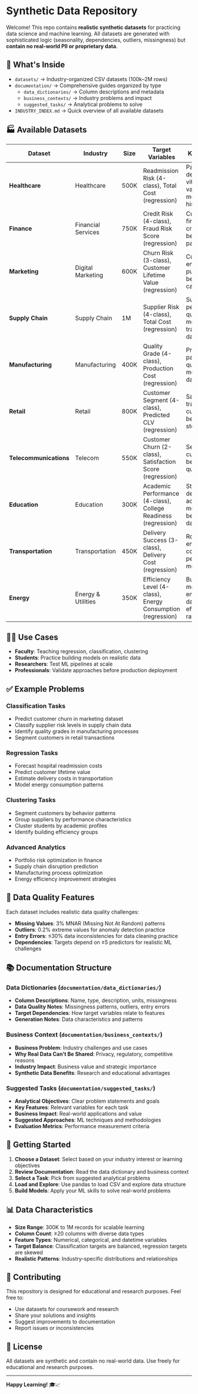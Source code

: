 # Synthetic Data Repository

Welcome! This repo contains **realistic synthetic datasets** for practicing data science and machine learning. All datasets are generated with sophisticated logic (seasonality, dependencies, outliers, missingness) but **contain no real-world PII or proprietary data**.

## 📂 What's Inside

- `datasets/` → Industry-organized CSV datasets (100k–2M rows)
- `documentation/` → Comprehensive guides organized by type
  - `data_dictionaries/` → Column descriptions and metadata
  - `business_contexts/` → Industry problems and impact
  - `suggested_tasks/` → Analytical problems to solve
- `INDUSTRY_INDEX.md` → Quick overview of all available datasets

## 🏭 Available Datasets

| Dataset | Industry | Size | Target Variables | Key Features |
|---------|----------|------|------------------|--------------|
| **Healthcare** | Healthcare | 500K | Readmission Risk (4-class), Total Cost (regression) | Patient demographics, vital signs, lab values, medical history |
| **Finance** | Financial Services | 750K | Credit Risk (4-class), Fraud Risk Score (regression) | Customer financials, credit history, behavioral patterns |
| **Marketing** | Digital Marketing | 600K | Churn Risk (3-class), Customer Lifetime Value (regression) | Customer engagement, purchase behavior, campaign data |
| **Supply Chain** | Supply Chain | 1M | Supplier Risk (4-class), Total Cost (regression) | Supplier performance, quality metrics, transaction data |
| **Manufacturing** | Manufacturing | 400K | Quality Grade (4-class), Production Cost (regression) | Production parameters, quality metrics, cost data |
| **Retail** | Retail | 800K | Customer Segment (4-class), Predicted CLV (regression) | Sales transactions, customer behavior, store metrics |
| **Telecommunications** | Telecom | 550K | Customer Churn (2-class), Satisfaction Score (regression) | Service usage, customer behavior, quality metrics |
| **Education** | Education | 300K | Academic Performance (4-class), College Readiness (regression) | Student demographics, academic metrics, behavioral data |
| **Transportation** | Transportation | 450K | Delivery Success (3-class), Delivery Cost (regression) | Route data, environmental conditions, performance metrics |
| **Energy** | Energy & Utilities | 350K | Efficiency Level (4-class), Energy Consumption (regression) | Building metrics, environmental data, efficiency ratings |

## 🧑‍🏫 Use Cases

- **Faculty**: Teaching regression, classification, clustering
- **Students**: Practice building models on realistic data
- **Researchers**: Test ML pipelines at scale
- **Professionals**: Validate approaches before production deployment

## ✅ Example Problems

### Classification Tasks
- Predict customer churn in marketing dataset
- Classify supplier risk levels in supply chain data
- Identify quality grades in manufacturing processes
- Segment customers in retail transactions

### Regression Tasks
- Forecast hospital readmission costs
- Predict customer lifetime value
- Estimate delivery costs in transportation
- Model energy consumption patterns

### Clustering Tasks
- Segment customers by behavior patterns
- Group suppliers by performance characteristics
- Cluster students by academic profiles
- Identify building efficiency groups

### Advanced Analytics
- Portfolio risk optimization in finance
- Supply chain disruption prediction
- Manufacturing process optimization
- Energy efficiency improvement strategies

## 🔧 Data Quality Features

Each dataset includes realistic data quality challenges:
- **Missing Values**: 3% MNAR (Missing Not At Random) patterns
- **Outliers**: 0.2% extreme values for anomaly detection practice
- **Entry Errors**: ≤30% data inconsistencies for data cleaning practice
- **Dependencies**: Targets depend on ≥5 predictors for realistic ML challenges

## 📚 Documentation Structure

### Data Dictionaries (`documentation/data_dictionaries/`)
- **Column Descriptions**: Name, type, description, units, missingness
- **Data Quality Notes**: Missingness patterns, outliers, entry errors
- **Target Dependencies**: How target variables relate to features
- **Generation Notes**: Data characteristics and patterns

### Business Context (`documentation/business_contexts/`)
- **Business Problem**: Industry challenges and use cases
- **Why Real Data Can't Be Shared**: Privacy, regulatory, competitive reasons
- **Industry Impact**: Business value and strategic importance
- **Synthetic Data Benefits**: Research and educational advantages

### Suggested Tasks (`documentation/suggested_tasks/`)
- **Analytical Objectives**: Clear problem statements and goals
- **Key Features**: Relevant variables for each task
- **Business Impact**: Real-world applications and value
- **Suggested Approaches**: ML techniques and methodologies
- **Evaluation Metrics**: Performance measurement criteria

## 🚀 Getting Started

1. **Choose a Dataset**: Select based on your industry interest or learning objectives
2. **Review Documentation**: Read the data dictionary and business context
3. **Select a Task**: Pick from suggested analytical problems
4. **Load and Explore**: Use pandas to load CSV and explore data structure
5. **Build Models**: Apply your ML skills to solve real-world problems

## 📊 Data Characteristics

- **Size Range**: 300K to 1M records for scalable learning
- **Column Count**: ≥20 columns with diverse data types
- **Feature Types**: Numerical, categorical, and datetime variables
- **Target Balance**: Classification targets are balanced, regression targets are skewed
- **Realistic Patterns**: Industry-specific distributions and relationships

## 🤝 Contributing

This repository is designed for educational and research purposes. Feel free to:
- Use datasets for coursework and research
- Share your solutions and insights
- Suggest improvements to documentation
- Report issues or inconsistencies

## 📄 License

All datasets are synthetic and contain no real-world data. Use freely for educational and research purposes.

---

**Happy Learning!** 🎓📈
